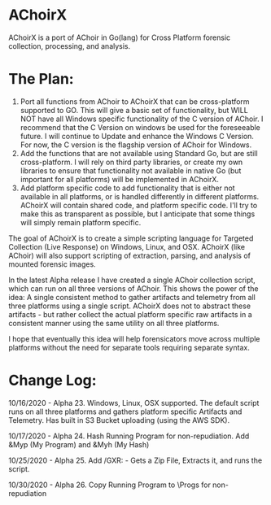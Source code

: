 # AChoirX
 AChoirX is a port of AChoir in Go(lang) for Cross Platform forensic collection, processing, and analysis.

# The Plan:
1. Port all functions from AChoir to AChoirX that can be cross-platform supported to GO.  This will give a basic set of functionality, but WILL NOT have all Windows specific functionality of the C version of AChoir.  I recommend that the C Version on windows be used for the foreseeable future.  I will continue to Update and enhance the Windows C Version.  For now, the C version is the flagship version of AChoir for Windows.
2. Add the functions that are not available using Standard Go, but are still cross-platform.  I will rely on third party libraries, or create my own libraries to ensure that functionality not available in native Go (but important for all platforms) will be implemented in AChoirX.
3. Add platform specific code to add functionality that is either not available in all platforms, or is handled differently in different platforms. AChoirX will contain shared code, and platform specific code.  I'll try to make this as transparent as possible, but I anticipate that some things will simply remain platform specific.

The goal of AChoirX is to create a simple scripting language for Targeted Collection (Live Response) on Windows, Linux, and OSX.  AChoirX (like AChoir) will also support scripting of extraction, parsing, and analysis of mounted forensic images.

In the latest Alpha release I have created a single AChoir collection script, which can run on all three versions of AChoir. This shows the power of the idea: A single consistent method to gather artifacts and telemetry from all three platforms using a single script.  AChoirX does not to abstract these artifacts - but rather collect the actual platform specific raw artifacts in a consistent manner using the same utility on all three platforms.

I hope that eventually this idea will help forensicators move across multiple platforms without the need for separate tools requiring separate syntax.

# Change Log:
10/16/2020 - Alpha 23. Windows, Linux, OSX supported. The default script runs on all three platforms and gathers platform specific Artifacts and Telemetry. Has built in S3 Bucket uploading (using the AWS SDK).

10/17/2020 - Alpha 24. Hash Running Program for non-repudiation. Add &Myp (My Program) and &Myh (My Hash)

10/25/2020 - Alpha 25. Add /GXR: - Gets a Zip File, Extracts it, and runs the script.

10/30/2020 - Alpha 26. Copy Running Program to \Progs for non-repudiation
